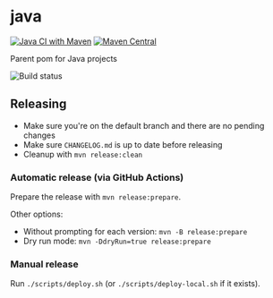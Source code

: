 # java

[![Java CI with Maven](https://github.com/ngeor/java/actions/workflows/maven.yml/badge.svg)](https://github.com/ngeor/java/actions/workflows/maven.yml)
[![Maven Central](https://img.shields.io/maven-central/v/com.github.ngeor/java.svg?label=Maven%20Central)](https://search.maven.org/search?q=g:%22com.github.ngeor%22%20AND%20a:%22java%22)

Parent pom for Java projects

![Build status](https://github.com/ngeor/java/actions/workflows/maven.yml/badge.svg)

## Releasing

- Make sure you're on the default branch and there are no pending changes
- Make sure `CHANGELOG.md` is up to date before releasing
- Cleanup with `mvn release:clean`

### Automatic release (via GitHub Actions)

Prepare the release with `mvn release:prepare`.

Other options:

- Without prompting for each version: `mvn -B release:prepare`
- Dry run mode: `mvn -DdryRun=true release:prepare`

### Manual release

Run `./scripts/deploy.sh` (or `./scripts/deploy-local.sh` if it exists).
